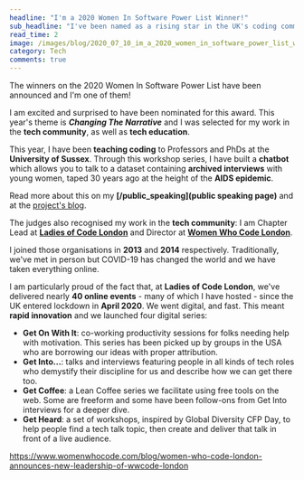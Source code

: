 ```yaml
---
headline: "I'm a 2020 Women In Software Power List Winner!"
sub_headline: "I've been named as a rising star in the UK's coding community."
read_time: 2
image: /images/blog/2020_07_10_im_a_2020_women_in_software_power_list_winner/power_list.jpg
category: Tech
comments: true
---
```


The winners on the 2020 Women In Software Power List have been announced and I'm one of them!

I am excited and surprised to have been nominated for this award.  This year's theme is ***Changing The Narrative*** and I was selected for my work in the **tech community**, as well as **tech education**.

This year, I have been **teaching coding** to Professors and PhDs at the **University of Sussex**.  Through this workshop series, I have built a **chatbot** which allows you to talk to a dataset containing **archived interviews** with young women, taped 30 years ago at the height of the **AIDS epidemic**.

Read more about this on my **[/public_speaking](public speaking page)** and at the [project's blog](http://reanimatingdata.co.uk/uncategorized/a-feminist-chat-bot/).

The judges also recognised my work in the **tech community**: I am Chapter Lead at **[Ladies of Code London](https://www.meetup.com/Ladies-of-Code-UK/)** and Director at **[Women Who Code London](https://www.womenwhocode.com/london/about)**.

I joined those organisations in **2013** and **2014** respectively.  Traditionally, we've met in person but COVID-19 has changed the world and we have taken everything online.

I am particularly proud of the fact that, at **Ladies of Code London**, we've delivered nearly **40 online events** - many of which I have hosted - since the UK entered lockdown in **April 2020**.  We went digital, and fast.  This meant **rapid innovation** and we launched four digital series:

* **Get On With It**: co-working productivity sessions for folks needing help with motivation.  This series has been picked up by groups in the USA who are borrowing our ideas with proper attribution.
* **Get Into...**: talks and interviews featuring people in all kinds of tech roles who demystify their discipline for us and describe how we can get there too.
* **Get Coffee**: a Lean Coffee series we facilitate using free tools on the web.  Some are freeform and some have been follow-ons from Get Into interviews for a deeper dive.
* **Get Heard**: a set of workshops, inspired by Global Diversity CFP Day, to help people find a tech talk topic, then create and deliver that talk in front of a live audience.


https://www.womenwhocode.com/blog/women-who-code-london-announces-new-leadership-of-wwcode-london

